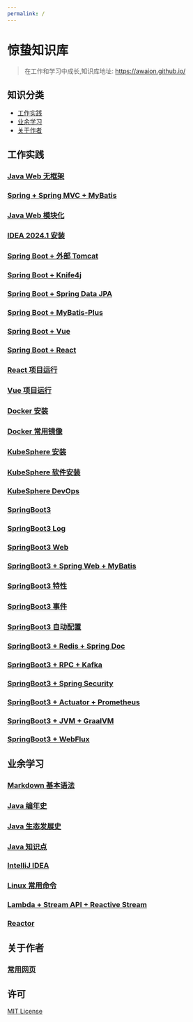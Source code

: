 ```yaml
---
permalink: /
---
```


# 惊蛰知识库

> 在工作和学习中成长,知识库地址: https://awaion.github.io/

## 知识分类

- [工作实践](#工作实践)
- [业余学习](#业余学习)
- [关于作者](#关于作者)

## 工作实践

### [Java Web 无框架](/01_enterprise/0001_java_web.md)
### [Spring + Spring MVC + MyBatis](/01_enterprise/0002_java_ssm.md)
### [Java Web 模块化](/01_enterprise/0003_java_modules.md)
### [IDEA 2024.1 安装](/01_enterprise/0004_ide_idea.md)
### [Spring Boot + 外部 Tomcat](/01_enterprise/0005_springboot_tomcat.md)
### [Spring Boot + Knife4j](/01_enterprise/0006_springboot_knife4j.md)
### [Spring Boot + Spring Data JPA](/01_enterprise/0007_springboot_springdatajpa.md)
### [Spring Boot + MyBatis-Plus](/01_enterprise/0008_springboot_mybatisplus.md)
### [Spring Boot + Vue](/01_enterprise/0009_springboot_vue.md)
### [Spring Boot + React](/01_enterprise/0010_springboot_react.md)
### [React 项目运行](/01_enterprise/0011_js_react.md)
### [Vue 项目运行](/01_enterprise/0012_js_vue.md)
### [Docker 安装](/01_enterprise/0013_docker_install.md)
### [Docker 常用镜像](/01_enterprise/0014_docker_software.md)
### [KubeSphere 安装](/01_enterprise/0015_kubesphere.md)
### [KubeSphere 软件安装](/01_enterprise/0016_kubesphere_software.md)
### [KubeSphere DevOps](/01_enterprise/0017_kubesphere_devops.md)
### [SpringBoot3](/01_enterprise/0018_springboot3_init.md)
### [SpringBoot3 Log](/01_enterprise/0019_springboot3_log.md)
### [SpringBoot3 Web](/01_enterprise/0020_springboot3_web.md)
### [SpringBoot3 + Spring Web + MyBatis](/01_enterprise/0021_springboot3_ssm.md)
### [SpringBoot3 特性](/01_enterprise/0022_springboot3_base.md)
### [SpringBoot3 事件](/01_enterprise/0023_springboot3_core.md)
### [SpringBoot3 自动配置](/01_enterprise/0024_springboot3_auto.md)
### [SpringBoot3 + Redis + Spring Doc](/01_enterprise/0025_springboot3_starter.md)
### [SpringBoot3 + RPC + Kafka](/01_enterprise/0026_springboot3_rpc.md)
### [SpringBoot3 + Spring Security](/01_enterprise/0027_springboot3_security.md)
### [SpringBoot3 + Actuator + Prometheus](/01_enterprise/0028_springboot3_prometheus.md)
### [SpringBoot3 + JVM + GraalVM](/01_enterprise/0029_springboot3_aot.md)
### [SpringBoot3 + WebFlux](/01_enterprise/0030_springboot3_webflux.md)

## 业余学习

### [Markdown 基本语法](/02_study/0001_markdown.md)
### [Java 编年史](/02_study/0002_java.md)
### [Java 生态发展史](/02_study/0003_java_ecosystem.md)
### [Java 知识点](/02_study/0004_java_knowledge.md)
### [IntelliJ IDEA](/02_study/0006_ide_idea.md)
### [Linux 常用命令](/02_study/0007_linux_command.md)
### [Lambda + Stream API + Reactive Stream](/02_study/0008_reactor_base.md)
### [Reactor](/02_study/0009_reactor_use.md)


## 关于作者

### [常用网页](/03_author/0001_web_page.md)

## 许可
[MIT License](https://opensource.org/license/mit)
